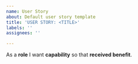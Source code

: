 ```yaml
---
name: User Story
about: Default user story template
title: 'USER STORY: <TITLE>'
labels: ''
assignees: ''

---
```


As a **role** I want **capability** so that **received benefit**.

